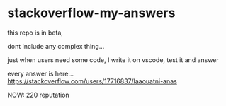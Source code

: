 # stackoverflow-my-answers

this repo is in beta, 

dont include any complex thing...

just when users need some code, I write it on vscode, test it and answer

every answer is here... https://stackoverflow.com/users/17716837/laaouatni-anas

NOW: 220 reputation
